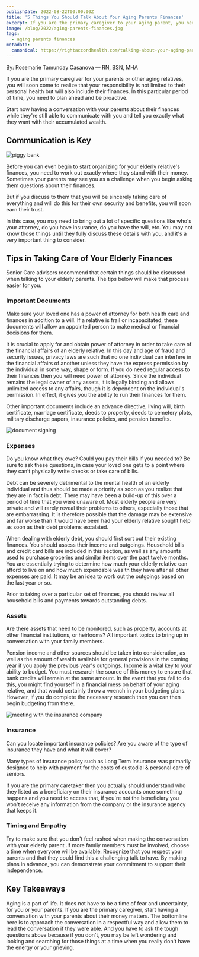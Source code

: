 ```yaml
---
publishDate: 2022-08-22T00:00:00Z
title: '5 Things You Should Talk About Your Aging Parents Finances'
excerpt: If you are the primary caregiver to your aging parent, you need to be proactive and plan ahead to discuss with them these 5 important financial tips.
image: /blog/2022/aging-parents-finances.jpg
tags:
  - aging parents finances
metadata:
  canonical: https://rightaccordhealth.com/talking-about-your-aging-parents-finances
---
```



By: Rosemarie Tamunday Casanova — RN, BSN, MHA


If you are the primary caregiver for your parents or other aging relatives, you will soon come to realize that your responsibility is not limited to their personal health but will also include their finances. In this particular period of time, you need to plan ahead and be proactive.

Start now having a conversation with your parents about their finances while they're still able to communicate with you and tell you exactly what they want with their accumulated wealth.

Communication is Key
--------------------

![piggy bank](/blog/2022/piggy-bank-gb72a500dd_1280.jpg)

Before you can even begin to start organizing for your elderly relative's finances, you need to work out exactly where they stand with their money. Sometimes your parents may see you as a challenge when you begin asking them questions about their finances.

But if you discuss to them that you will be sincerely taking care of everything and will do this for their own security and benefits, you will soon earn their trust.

In this case, you may need to bring out a lot of specific questions like who's your attorney, do you have insurance, do you have the will, etc. You may not know those things until they fully discuss these details with you, and it's a very important thing to consider.

Tips in Taking Care of Your Elderly Finances
--------------------------------------------

Senior Care advisors recommend that certain things should be discussed when talking to your elderly parents. The tips below will make that process easier for you.

### Important Documents

Make sure your loved one has a power of attorney for both health care and finances in addition to a will. If a relative is frail or incapacitated, these documents will allow an appointed person to make medical or financial decisions for them.

It is crucial to apply for and obtain power of attorney in order to take care of the financial affairs of an elderly relative. In this day and age of fraud and security issues, privacy laws are such that no one individual can interfere in the financial affairs of another unless they have the express permission by the individual in some way, shape or form. If you do need regular access to their finances then you will need power of attorney. Since the individual remains the legal owner of any assets, it is legally binding and allows unlimited access to any affairs, though it is dependent on the individual's permission. In effect, it gives you the ability to run their finances for them.

Other important documents include an advance directive, living will, birth certificate, marriage certificate, deeds to property, deeds to cemetery plots, military discharge papers, insurance policies, and pension benefits.

![document signing](/blog/2022/business-g6490b8743_1280.jpg)

### Expenses

Do you know what they owe? Could you pay their bills if you needed to? Be sure to ask these questions, in case your loved one gets to a point where they can’t physically write checks or take care of bills.

Debt can be severely detrimental to the mental health of an elderly individual and thus should be made a priority as soon as you realize that they are in fact in debt. There may have been a build-up of this over a period of time that you were unaware of. Most elderly people are very private and will rarely reveal their problems to others, especially those that are embarrassing. It is therefore possible that the damage may be extensive and far worse than it would have been had your elderly relative sought help as soon as their debt problems escalated.

When dealing with elderly debt, you should first sort out their existing finances. You should assess their income and outgoings. Household bills and credit card bills are included in this section, as well as any amounts used to purchase groceries and similar items over the past twelve months. You are essentially trying to determine how much your elderly relative can afford to live on and how much expendable wealth they have after all other expenses are paid. It may be an idea to work out the outgoings based on the last year or so.

Prior to taking over a particular set of finances, you should review all household bills and payments towards outstanding debts.

### Assets

Are there assets that need to be monitored, such as property, accounts at other financial institutions, or heirlooms? All important topics to bring up in conversation with your family members.

Pension income and other sources should be taken into consideration, as well as the amount of wealth available for general provisions in the coming year if you apply the previous year's outgoings. Income is a vital key to your ability to budget. You must research the source of this money to ensure that bank credits will remain at the same amount. In the event that you fail to do this, you might find yourself in a financial mess on behalf of your aging relative, and that would certainly throw a wrench in your budgeting plans. However, if you do complete the necessary research then you can then begin budgeting from there.

![meeting with the insurance company](/blog/2022/van-tay-media-TFFn3BYLc5s-unsplash.jpg)

### Insurance

Can you locate important insurance policies? Are you aware of the type of insurance they have and what it will cover?

Many types of insurance policy such as Long Term Insurance was primarily designed to help with payment for the costs of custodial & personal care of seniors.

If you are the primary caretaker then you actually should understand who they listed as a beneficiary on their insurance accounts once something happens and you need to access that, if you're not the beneficiary you won't receive any information from the company or the insurance agency that keeps it.

### Timing and Empathy

Try to make sure that you don't feel rushed when making the conversation with your elderly parent .If more family members must be involved, choose a time when everyone will be available. Recognize that you respect your parents and that they could find this a challenging talk to have. By making plans in advance, you can demonstrate your commitment to support their independence.

Key Takeaways
-------------

Aging is a part of life. It does not have to be a time of fear and uncertainty, for you or your parents. If you are the primary caregiver, start having a conversation with your parents about their money matters. The bottomline here is to approach the conversation in a respectful way and allow them to lead the conversation if they were able. And you have to ask the tough questions above because if you don't, you may be left wondering and looking and searching for those things at a time when you really don't have the energy or your grieving.